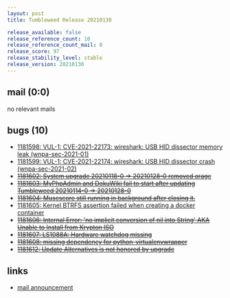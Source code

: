 ```yaml
---
layout: post
title: Tumbleweed Release 20210130

release_available: false
release_reference_count: 10
release_reference_count_mail: 0
release_score: 97
release_stability_level: stable
release_version: 20210130
---
```


## mail (0:0)

no relevant mails

## bugs (10)

<!--more-->

- [1181598: VUL-1: CVE-2021-22173: wireshark: USB HID dissector memory leak (wnpa-sec-2021-01)](https://bugzilla.opensuse.org/show_bug.cgi?id=1181598)
- [1181599: VUL-1: CVE-2021-22174: wireshark: USB HID dissector crash (wnpa-sec-2021-02)](https://bugzilla.opensuse.org/show_bug.cgi?id=1181599)
- ~~[1181602: System upgrade 20210118-0 -> 20210128-0 removed orage](https://bugzilla.opensuse.org/show_bug.cgi?id=1181602)~~
- ~~[1181603: MyPhpAdmin and DokuWiki fail to start after updating Tumbleweed 20210114-0 -> 20210128-0](https://bugzilla.opensuse.org/show_bug.cgi?id=1181603)~~
- ~~[1181604: Musescore still running in background after closing it.](https://bugzilla.opensuse.org/show_bug.cgi?id=1181604)~~
- [1181605: Kernel BTRFS assertion failed when creating a docker container](https://bugzilla.opensuse.org/show_bug.cgi?id=1181605)
- ~~[1181606: Internal Error: 'no implicit conversion of nil into String' AKA Unable to Install from Krypton ISO](https://bugzilla.opensuse.org/show_bug.cgi?id=1181606)~~
- ~~[1181607: LS1088A: Hardware watchdog missing](https://bugzilla.opensuse.org/show_bug.cgi?id=1181607)~~
- ~~[1181608: missing dependency for python-virtualenvwrapper](https://bugzilla.opensuse.org/show_bug.cgi?id=1181608)~~
- ~~[1181612: Update Alternatives is not honored by upgrade](https://bugzilla.opensuse.org/show_bug.cgi?id=1181612)~~



## links

- [mail announcement](https://lists.opensuse.org/archives/list/factory@lists.opensuse.org/thread/R7FVNXJOISFXILHGNSJJ64673672K7V3)
